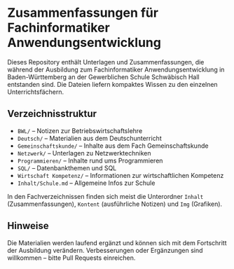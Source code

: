 # Zusammenfassungen für Fachinformatiker Anwendungsentwicklung

Dieses Repository enthält Unterlagen und Zusammenfassungen, die während der Ausbildung zum Fachinformatiker Anwendungsentwicklung in Baden-Württemberg an der Gewerblichen Schule Schwäbisch Hall entstanden sind. Die Dateien liefern kompaktes Wissen zu den einzelnen Unterrichtsfächern.

## Verzeichnisstruktur

- `BWL/` – Notizen zur Betriebswirtschaftslehre
- `Deutsch/` – Materialien aus dem Deutschunterricht
- `Gemeinschaftskunde/` – Inhalte aus dem Fach Gemeinschaftskunde
- `Netzwerk/` – Unterlagen zu Netzwerktechniken
- `Programmieren/` – Inhalte rund ums Programmieren
- `SQL/` – Datenbankthemen und SQL
- `Wirtschaft Kompetenz/` – Informationen zur wirtschaftlichen Kompetenz
- `Inhalt/Schule.md` – Allgemeine Infos zur Schule

In den Fachverzeichnissen finden sich meist die Unterordner `Inhalt` (Zusammenfassungen), `Kontent` (ausführliche Notizen) und `Img` (Grafiken).

## Hinweise

Die Materialien werden laufend ergänzt und können sich mit dem Fortschritt der Ausbildung verändern. Verbesserungen oder Ergänzungen sind willkommen – bitte Pull Requests einreichen.
